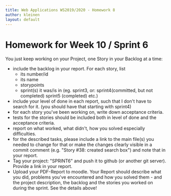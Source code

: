 ```yaml
---
title: Web Applications WS2019/2020 - Homework 8
author: kleinen
layout: default
---
```


# Homework for Week 10 / Sprint 6

You just keep working on your Project, one Story in your Backlog at a time:

- include the backlog in your report. For each story, list
    - its number/id
    - its name
    - storypoints
    - sprint(s) it was/is in (eg. sprint3, or: sprint4(committed, but not completed) sprint5 (completed) etc.)
- include your level of done in each report, such that I don't have to search for it. (you should have that starting with sprint4)
- for each story you've been working on, write down acceptance criteria.
- tests for the stories should be included both in level of done and the acceptance criteria.
- report on what worked, what didn't, how you solved especially difficulties.
- for the described tasks, please include a link to the main file(s) you needed to change for that or make the changes clearly visible in a commit comment (e.g. "Story #38: created search box") and note that in your report.
- Tag your project: "SPRINT6" and push it to github (or another git server). Provide a link in your report.
- Upload your PDF-Report to moodle. Your Report should describe what you did, problems you've encountered and how you solved them - and the project description, the backlog and the stories you worked on during the sprint. See the details above!
